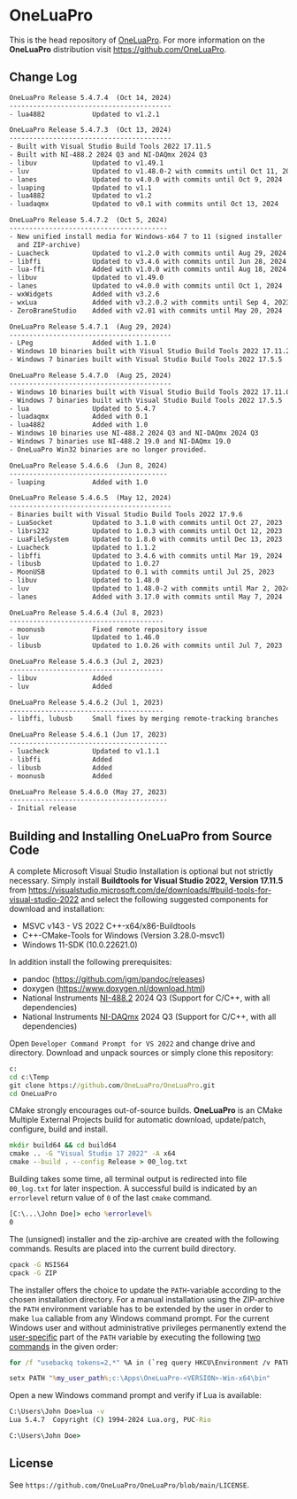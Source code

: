# OneLuaPro

This is the head repository of [OneLuaPro](https://github.com/OneLuaPro). For more information on the **OneLuaPro** distribution visit https://github.com/OneLuaPro.

## Change Log

```txt
OneLuaPro Release 5.4.7.4  (Oct 14, 2024)
-----------------------------------------
- lua4882            Updated to v1.2.1

OneLuaPro Release 5.4.7.3  (Oct 13, 2024)
-----------------------------------------
- Built with Visual Studio Build Tools 2022 17.11.5
- Built with NI-488.2 2024 Q3 and NI-DAQmx 2024 Q3
- libuv              Updated to v1.49.1
- luv                Updated to v1.48.0-2 with commits until Oct 11, 2024
- lanes              Updated to v4.0.0 with commits until Oct 9, 2024
- luaping            Updated to v1.1
- lua4882            Updated to v1.2
- luadaqmx           Updated to v0.1 with commits until Oct 13, 2024

OneLuaPro Release 5.4.7.2  (Oct 5, 2024)
----------------------------------------
- New unified install media for Windows-x64 7 to 11 (signed installer
  and ZIP-archive)
- Luacheck           Updated to v1.2.0 with commits until Aug 29, 2024
- libffi             Updated to v3.4.6 with commits until Jun 28, 2024
- lua-ffi            Added with v1.0.0 with commits until Aug 18, 2024
- libuv              Updated to v1.49.0
- lanes              Updated to v4.0.0 with commits until Oct 1, 2024
- wxWidgets          Added with v3.2.6
- wxLua              Added with v3.2.0.2 with commits until Sep 4, 2023
- ZeroBraneStudio    Added with v2.01 with commits until May 20, 2024

OneLuaPro Release 5.4.7.1  (Aug 29, 2024)
-----------------------------------------
- LPeg               Added with 1.1.0
- Windows 10 binaries built with Visual Studio Build Tools 2022 17.11.2
- Windows 7 binaries built with Visual Studio Build Tools 2022 17.5.5

OneLuaPro Release 5.4.7.0  (Aug 25, 2024)
-----------------------------------------
- Windows 10 binaries built with Visual Studio Build Tools 2022 17.11.0
- Windows 7 binaries built with Visual Studio Build Tools 2022 17.5.5
- lua                Updated to 5.4.7
- luadaqmx           Added with 0.1
- lua4882            Added with 1.0
- Windows 10 binaries use NI-488.2 2024 Q3 and NI-DAQmx 2024 Q3
- Windows 7 binaries use NI-488.2 19.0 and NI-DAQmx 19.0
- OneLuaPro Win32 binaries are no longer provided.

OneLuaPro Release 5.4.6.6  (Jun 8, 2024)
----------------------------------------
- luaping            Added with 1.0

OneLuaPro Release 5.4.6.5  (May 12, 2024)
-----------------------------------------
- Binaries built with Visual Studio Build Tools 2022 17.9.6
- LuaSocket          Updated to 3.1.0 with commits until Oct 27, 2023
- librs232           Updated to 1.0.3 with commits until Oct 12, 2023
- LuaFileSystem      Updated to 1.8.0 with commits until Dec 13, 2023
- Luacheck           Updated to 1.1.2
- libffi             Updated to 3.4.6 with commits until Mar 19, 2024
- libusb             Updated to 1.0.27
- MoonUSB            Updated to 0.1 with commits until Jul 25, 2023
- libuv              Updated to 1.48.0
- luv                Updated to 1.48.0-2 with commits until Mar 2, 2024
- lanes              Added with 3.17.0 with commits until May 7, 2024

OneLuaPro Release 5.4.6.4 (Jul 8, 2023)
---------------------------------------
- moonusb            Fixed remote repository issue
- luv                Updated to 1.46.0
- libusb             Updated to 1.0.26 with commits until Jul 7, 2023

OneLuaPro Release 5.4.6.3 (Jul 2, 2023)
---------------------------------------
- libuv              Added
- luv                Added

OneLuaPro Release 5.4.6.2 (Jul 1, 2023)
---------------------------------------
- libffi, lubusb     Small fixes by merging remote-tracking branches

OneLuaPro Release 5.4.6.1 (Jun 17, 2023)
----------------------------------------
- luacheck           Updated to v1.1.1
- libffi             Added
- libusb             Added
- moonusb            Added

OneLuaPro Release 5.4.6.0 (May 27, 2023)
----------------------------------------
- Initial release
```

## Building and Installing OneLuaPro from Source Code

A complete Microsoft Visual Studio Installation is optional but not strictly necessary. Simply install **Buildtools for Visual Studio 2022, Version 17.11.5** from https://visualstudio.microsoft.com/de/downloads/#build-tools-for-visual-studio-2022 and select  the following suggested components for download and installation:

- MSVC v143 - VS 2022 C++-x64/x86-Buildtools
- C++-CMake-Tools for Windows (Version 3.28.0-msvc1)
- Windows 11-SDK (10.0.22621.0) 

In addition install the following prerequisites:

- pandoc (https://github.com/jgm/pandoc/releases)
- doxygen (https://www.doxygen.nl/download.html)
- National Instruments [NI-488.2](https://www.ni.com/en/support/downloads/drivers/download.ni-488-2.html) 2024 Q3 (Support for C/C++, with all dependencies)
- National Instruments [NI-DAQmx](https://www.ni.com/en/support/downloads/drivers/download.ni-daq-mx.html) 2024 Q3 (Support for C/C++, with all dependencies)

Open `Developer Command Prompt for VS 2022` and change drive and directory. Download and unpack sources or simply clone this repository:

```cmd
c:
cd c:\Temp
git clone https://github.com/OneLuaPro/OneLuaPro.git
cd OneLuaPro
```

CMake strongly encourages out-of-source builds. **OneLuaPro** is an CMake Multiple External Projects build for automatic download, update/patch, configure, build and install.

```cmd
mkdir build64 && cd build64
cmake .. -G "Visual Studio 17 2022" -A x64
cmake --build . --config Release > 00_log.txt
```

Building takes some time, all terminal output is redirected into file `00_log.txt` for later inspection. A successful build is indicated by an `errorlevel` return value of `0` of the last `cmake` command.

```cmd
[C:\...\John Doe]> echo %errorlevel%
0
```

The (unsigned) installer and the zip-archive are created with the following commands. Results are placed into the current build directory.

```cmd
cpack -G NSIS64
cpack -G ZIP
```

The installer offers the choice to update the `PATH`-variable according to the chosen installation directory. For a manual installation using the ZIP-archive the `PATH` environment variable has to be extended by the user in order to make `lua` callable from any Windows command prompt. For the current Windows user and without administrative privileges permanently extend the <u>user-specific</u> part of the `PATH` variable by executing the following [two commands](https://stackoverflow.com/questions/19287379/) in the given order:

```cmd
for /f "usebackq tokens=2,*" %A in (`reg query HKCU\Environment /v PATH`) do set my_user_path=%B

setx PATH "%my_user_path%;c:\Apps\OneLuaPro-<VERSION>-Win-x64\bin"
```

Open a new Windows command prompt and verify if Lua is available:

```cmd
C:\Users\John Doe>lua -v
Lua 5.4.7  Copyright (C) 1994-2024 Lua.org, PUC-Rio

C:\Users\John Doe>
```

## License

See `https://github.com/OneLuaPro/OneLuaPro/blob/main/LICENSE`.
